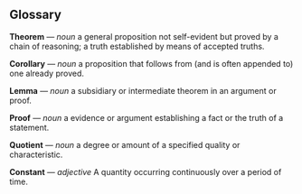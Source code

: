## Glossary
<b>Theorem</b> ― <i>noun</i> a general proposition not self-evident but proved by a chain of reasoning; a truth established by means of accepted truths.

<b>Corollary</b> ― <i>noun</i> a proposition that follows from (and is often appended to) one already proved.

<b>Lemma</b> ― <i>noun</i> a subsidiary or intermediate theorem in an argument or proof.

<b>Proof</b> ― <i>noun</i> a evidence or argument establishing a fact or the truth of a statement.

<b>Quotient</b> ― <i>noun</i> a degree or amount of a specified quality or characteristic.

<b>Constant</b> ― <i>adjective</i> A quantity occurring continuously over a period of time.
